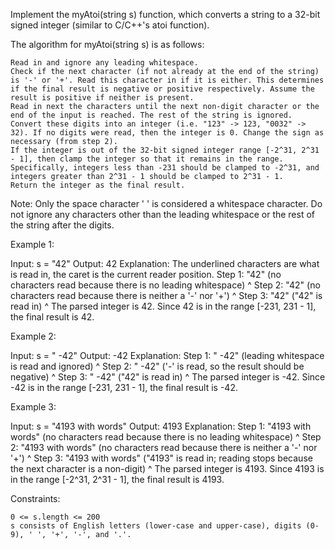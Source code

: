 Implement the myAtoi(string s) function, which converts a string to a 32-bit signed integer (similar to C/C++'s atoi function).

The algorithm for myAtoi(string s) is as follows:

    Read in and ignore any leading whitespace.
    Check if the next character (if not already at the end of the string) is '-' or '+'. Read this character in if it is either. This determines if the final result is negative or positive respectively. Assume the result is positive if neither is present.
    Read in next the characters until the next non-digit character or the end of the input is reached. The rest of the string is ignored.
    Convert these digits into an integer (i.e. "123" -> 123, "0032" -> 32). If no digits were read, then the integer is 0. Change the sign as necessary (from step 2).
    If the integer is out of the 32-bit signed integer range [-2^31, 2^31 - 1], then clamp the integer so that it remains in the range. Specifically, integers less than -231 should be clamped to -2^31, and integers greater than 2^31 - 1 should be clamped to 2^31 - 1.
    Return the integer as the final result.

Note:
    Only the space character ' ' is considered a whitespace character.
    Do not ignore any characters other than the leading whitespace or the rest of the string after the digits.

Example 1:

Input: s = "42"
Output: 42
Explanation: The underlined characters are what is read in, the caret is the current reader position.
Step 1: "42" (no characters read because there is no leading whitespace)
         ^
Step 2: "42" (no characters read because there is neither a '-' nor '+')
         ^
Step 3: "42" ("42" is read in)
           ^
The parsed integer is 42.
Since 42 is in the range [-231, 231 - 1], the final result is 42.

Example 2:

Input: s = "   -42"
Output: -42
Explanation:
Step 1: "   -42" (leading whitespace is read and ignored)
            ^
Step 2: "   -42" ('-' is read, so the result should be negative)
             ^
Step 3: "   -42" ("42" is read in)
               ^
The parsed integer is -42.
Since -42 is in the range [-231, 231 - 1], the final result is -42.

Example 3:

Input: s = "4193 with words"
Output: 4193
Explanation:
Step 1: "4193 with words" (no characters read because there is no leading whitespace)
         ^
Step 2: "4193 with words" (no characters read because there is neither a '-' nor '+')
         ^
Step 3: "4193 with words" ("4193" is read in; reading stops because the next character is a non-digit)
             ^
The parsed integer is 4193.
Since 4193 is in the range [-2^31, 2^31 - 1], the final result is 4193.

 

Constraints:

    0 <= s.length <= 200
    s consists of English letters (lower-case and upper-case), digits (0-9), ' ', '+', '-', and '.'.

